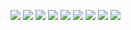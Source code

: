 ![](https://file.garden/ZjKjCNClQA2p3YBz/rsrcs/stamps/tumblr_f2cc11dca0d73054681aa4bb987beb98_3a45a85b_100.png) ![](https://files.catbox.moe/nmun2f.gifv) ![](https://64.media.tumblr.com/7b6c6ee24fbab7095fc7151adffbc4fc/59b2e9044c975316-03/s100x200/6fe64b82315503372c4b8ec7f9b948119bebcafc.pnj) ![](https://i.postimg.cc/28YXxCkK/27.gif) ![](https://files.catbox.moe/7wl9e6.gif) ![](https://file.garden/ZjKjCNClQA2p3YBz/rsrcs/stamps/more%20mine/ezgif-1-5c1b2f00e0.gif) 
![](https://file.garden/ZjKjCNClQA2p3YBz/rsrcs/blinkies/z9.gif) ![](https://64.media.tumblr.com/6f632255d20f9a36976e84dc9266d8b7/d9ea6708a2000759-3a/s250x400/b13993248bfb9377e1251f7a7bb34a48229b07e5.gifv) ![](https://64.media.tumblr.com/207b2a947aab9fd8c0c042f6f025dc67/d9ea6708a2000759-db/s250x400/a1099e599e23a460d53dead1c379dd57a4a8fe9a.gifv)
